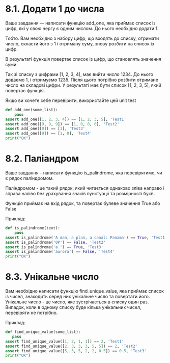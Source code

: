 # 8.1. Додати 1 до числа
Ваше завдання — написати функцію add_one, яка приймає список із цифр, які у свою чергу є одним числом. 
До нього необхідно додати 1.

Тобто. Вам необхідно з набору цифр, що входять до списку, отримати число, скласти його з 1 і отриману суму,
знову розбити на список із цифр.

В результаті функція повертає список із цифр, що становлять значення суми.

Так зі списку з цифрами [1, 2, 3, 4], має вийти число 1234. До нього додаємо 1, і отримуємо 1235. 
Після цього потрібно розбити отримане число на складові цифри. 
У результаті має бути список [1, 2, 3, 5], який повертає функція.

Якщо ви хочете себе перевірити, використайте цей unit test

```python
def add_one(some_list): 
    pass 
assert add_one([1, 2, 3, 4]) == [1, 2, 3, 5], 'Test1' 
assert add_one([9, 9, 9]) == [1, 0, 0, 0], 'Test2' 
assert add_one([0]) == [1], 'Test3' 
assert add_one([9]) == [1, 0], 'Test4' 
print("ОК")
```
# 8.2. Паліандром
Ваше завдання – написати функцію is_palindrome, яка перевірятиме, чи є рядок паліндромом.

Паліндромом - це такий рядок, який читається однаково зліва направо і зправа наліво без урахування 
знаків пунктуації та розмірності букв.

Функція приймає на вхід рядок, та повертає булеве значення True або False

Приклад:

```python
def is_palindrome(text): 
    pass 
assert is_palindrome('A man, a plan, a canal: Panama') == True, 'Test1' 
assert is_palindrome('0P') == False, 'Test2' 
assert is_palindrome('a.') == True, 'Test3' 
assert is_palindrome('aurora') == False, 'Test4' 
print("ОК")
```
# 8.3. Унікальне число
Вам необхідно написати функцію find_unique_value, яка приймає список із чисел, 
знаходить серед них унікальне число та повертати його. 
Унікальне число - це число, яке зустрічається в списку один раз. 
Випадок, коли в одному списку буде кілька унікальних чисел, перевіряти не потрібно.

Приклад:

```python
def find_unique_value(some_list): 
   pass
assert find_unique_value([1, 2, 1, 1]) == 2, 'Test1' 
assert find_unique_value([2, 3, 3, 3, 5, 5]) == 2, 'Test2' 
assert find_unique_value([5, 5, 5, 2, 2, 0.5]) == 0.5, 'Test3' 
print("ОК")
```
